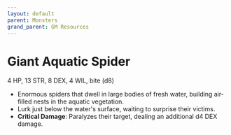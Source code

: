 ```yaml
---
layout: default
parent: Monsters
grand_parent: GM Resources
---
```


# Giant Aquatic Spider

4 HP, 13 STR, 8 DEX, 4 WIL, bite (d8)

- Enormous spiders that dwell in large bodies of fresh water, building air-filled nests in the aquatic vegetation.
- Lurk just below the water's surface, waiting to surprise their victims.
- **Critical Damage**: Paralyzes their target, dealing an additional d4 DEX damage.
